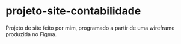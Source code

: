 # projeto-site-contabilidade
 Projeto de site feito por mim, programado a partir de uma wireframe produzida no Figma.

